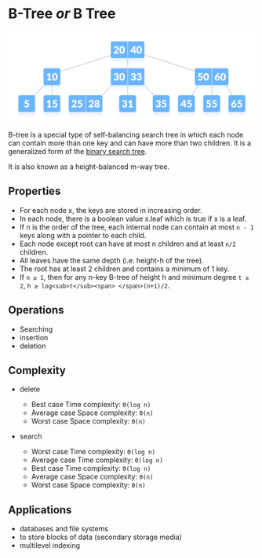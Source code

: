 # B-Tree *or* B Tree

![](image.webp)

B-tree is a special type of self-balancing search tree in which each node can contain more than one key and can have more than two children. It is a generalized form of the [binary search tree](https://www.programiz.com/dsa/binary-search-tree).

It is also known as a height-balanced m-way tree.

## Properties

* For each node x, the keys are stored in increasing order.
* In each node, there is a boolean value x.leaf which is true if x is a leaf.
* If n is the order of the tree, each internal node can contain at most `n - 1` keys along with a pointer to each child.
* Each node except root can have at most n children and at least `n/2` children.
* All leaves have the same depth (i.e. height-h of the tree).
* The root has at least 2 children and contains a minimum of 1 key.
* If `n ≥ 1`, then for any n-key B-tree of height h and minimum degree `t ≥ 2`, `h ≥ log<sub>t</sub><span> </span>(n+1)/2`.

## Operations

* Searching
* insertion
* deletion

## Complexity

* delete

  * Best case Time complexity: `Θ(log n)`
  * Average case Space complexity: `Θ(n)`
  * Worst case Space complexity: `Θ(n)`
* search

  * Worst case Time complexity: `Θ(log n)`
  * Average case Time complexity: `Θ(log n)`
  * Best case Time complexity: `Θ(log n)`
  * Average case Space complexity: `Θ(n)`
  * Worst case Space complexity: `Θ(n)`

## Applications

* databases and file systems
* to store blocks of data (secondary storage media)
* multilevel indexing
